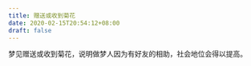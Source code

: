 ```yaml
---
title: 赠送或收到菊花
date: 2020-02-15T20:54:12+08:00
draft: false
---
```


梦见赠送或收到菊花，说明做梦人因为有好友的相助，社会地位会得以提高。

